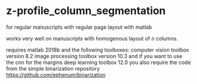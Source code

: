 # z-profile_column_segmentation
for regular manuscripts with regular page layout with matlab

works very well on manuscripts with homogenous layout of n columns. 

requires matlab 2018b and the following toolboxes:
  computer vision toolbox version 8.2
  image processing toolbox version 10.3
  and if you want to use the cnn for the margins
    deep learning toolbox 12.0
you also require the code from the simple binarization repository https://github.com/ephenum/binarization 

